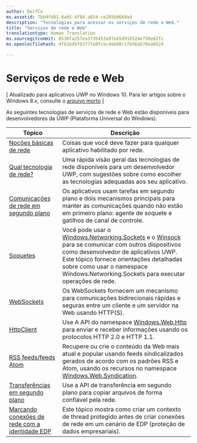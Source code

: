 ```yaml
---
author: DelfCo
ms.assetid: 7bb9fd81-8ab5-4f8d-a854-ce285b0669a4
description: "Tecnologias para acessar os serviços de rede e Web."
title: "Serviços de rede e Web"
translationtype: Human Translation
ms.sourcegitcommit: 6530fa257ea3735453a97eb5d916524e750e62fc
ms.openlocfilehash: df62edbf63777a8fcec4ab08c1fb56ab76ea6624

---
```


# Serviços de rede e Web

\[ Atualizado para aplicativos UWP no Windows 10. Para ler artigos sobre o Windows 8.x, consulte o [arquivo morto](http://go.microsoft.com/fwlink/p/?linkid=619132) \]

As seguintes tecnologias de serviços de rede e Web estão disponíveis para desenvolvedores da UWP (Plataforma Universal do Windows).

| Tópico                                                                                   | Descrição                                                                      |
|-----------------------------------------------------------------------------------------|----------------------------------------------------------------------------------|
| [Noções básicas de rede](networking-basics.md)                                               | Coisas que você deve fazer para qualquer aplicativo habilitado por rede.                     |
| [Qual tecnologia de rede?](which-networking-technology.md)                          | Uma rápida visão geral das tecnologias de rede disponíveis para um desenvolvedor UWP, com sugestões sobre como escolher as tecnologias adequadas aos seu aplicativo.               |
| [Comunicações de rede em segundo plano](network-communications-in-the-background.md) | Os aplicativos usam tarefas em segundo plano e dois mecanismos principais para manter as comunicações quando não estão em primeiro plano: agente de soquete e gatilhos de canal de controle.                  |
| [Soquetes](sockets.md)                                                                   | Você pode usar o [Windows.Networking.Sockets](https://msdn.microsoft.com/en-us/library/windows/apps/xaml/windows.networking.sockets.aspx) e o [Winsock](https://msdn.microsoft.com/library/windows/desktop/ms737523) para se comunicar com outros dispositivos como desenvolvedor de aplicativos UWP. Este tópico fornece orientações detalhadas sobre como usar o namespace Windows.Networking.Sockets para executar operações de rede. |
| [WebSockets](websockets.md)                                                             | Os WebSockets fornecem um mecanismo para comunicações bidirecionais rápidas e seguras entre um cliente e um servidor na Web usando HTTP(S).                 |
| [HttpClient](httpclient.md)                                                             | Use A API do namespace [Windows.Web.Http](https://msdn.microsoft.com/library/windows/apps/dn279692) para enviar e receber informações usando os protocolos HTTP 2.0 e HTTP 1.1.             |
| [RSS feeds/feeds Atom](web-feeds.md)                                                          | Recupere ou crie o conteúdo da Web mais atual e popular usando feeds sindicalizados gerados de acordo com os padrões RSS e Atom, usando os recursos no namespace [Windows.Web.Syndication](https://msdn.microsoft.com/library/windows/apps/br243632).                   |
| [Transferências em segundo plano](background-transfers.md)                                         | Use a API de transferência em segundo plano para copiar arquivos de forma confiável pela rede.           |
| [Marcando conexões de rede com a identidade EDP](tagging_network_connections_with_edp_identity.md) | Este tópico mostra como criar um contexto de thread protegido antes de criar conexões de rede em um cenário de EDP (proteção de dados empresariais). |



<!--HONumber=Jun16_HO4-->


